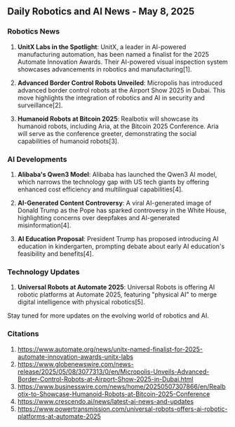 ## Daily Robotics and AI News - May 8, 2025

### **Robotics News**

1. **UnitX Labs in the Spotlight**: UnitX, a leader in AI-powered manufacturing automation, has been named a finalist for the 2025 Automate Innovation Awards. Their AI-powered visual inspection system showcases advancements in robotics and manufacturing[1].

2. **Advanced Border Control Robots Unveiled**: Micropolis has introduced advanced border control robots at the Airport Show 2025 in Dubai. This move highlights the integration of robotics and AI in security and surveillance[2].

3. **Humanoid Robots at Bitcoin 2025**: Realbotix will showcase its humanoid robots, including Aria, at the Bitcoin 2025 Conference. Aria will serve as the conference greeter, demonstrating the social capabilities of humanoid robots[3].

### **AI Developments**

1. **Alibaba's Qwen3 Model**: Alibaba has launched the Qwen3 AI model, which narrows the technology gap with US tech giants by offering enhanced cost efficiency and multilingual capabilities[4].

2. **AI-Generated Content Controversy**: A viral AI-generated image of Donald Trump as the Pope has sparked controversy in the White House, highlighting concerns over deepfakes and AI-generated misinformation[4].

3. **AI Education Proposal**: President Trump has proposed introducing AI education in kindergarten, prompting debate about early AI education's feasibility and benefits[4].

### **Technology Updates**

1. **Universal Robots at Automate 2025**: Universal Robots is offering AI robotic platforms at Automate 2025, featuring "physical AI" to merge digital intelligence with physical robotics[5].

Stay tuned for more updates on the evolving world of robotics and AI.

### **Citations**
1. https://www.automate.org/news/unitx-named-finalist-for-2025-automate-innovation-awards-unitx-labs
2. https://www.globenewswire.com/news-release/2025/05/08/3077313/0/en/Micropolis-Unveils-Advanced-Border-Control-Robots-at-Airport-Show-2025-in-Dubai.html
3. https://www.businesswire.com/news/home/20250507307866/en/Realbotix-to-Showcase-Humanoid-Robots-at-Bitcoin-2025-Conference
4. https://www.crescendo.ai/news/latest-ai-news-and-updates
5. https://www.powertransmission.com/universal-robots-offers-ai-robotic-platforms-at-automate-2025